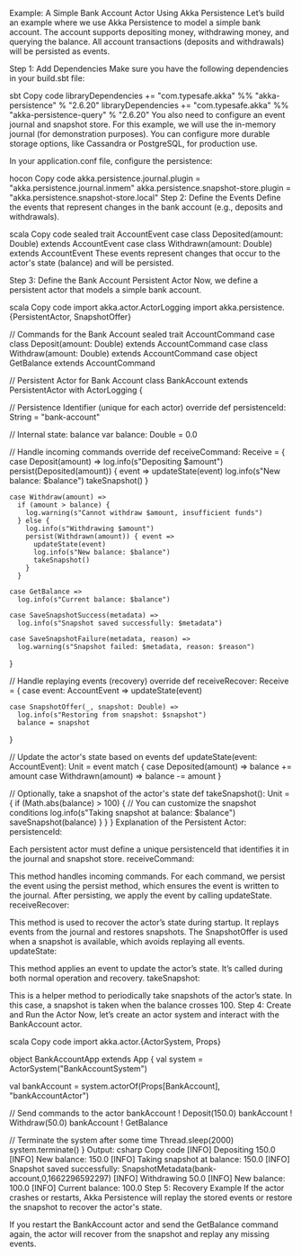 Example: A Simple Bank Account Actor Using Akka Persistence
Let’s build an example where we use Akka Persistence to model a simple bank account. The account supports depositing money, withdrawing money, and querying the balance. All account transactions (deposits and withdrawals) will be persisted as events.

Step 1: Add Dependencies
Make sure you have the following dependencies in your build.sbt file:

sbt
Copy code
libraryDependencies += "com.typesafe.akka" %% "akka-persistence" % "2.6.20"
libraryDependencies += "com.typesafe.akka" %% "akka-persistence-query" % "2.6.20"
You also need to configure an event journal and snapshot store. For this example, we will use the in-memory journal (for demonstration purposes). You can configure more durable storage options, like Cassandra or PostgreSQL, for production use.

In your application.conf file, configure the persistence:

hocon
Copy code
akka.persistence.journal.plugin = "akka.persistence.journal.inmem"
akka.persistence.snapshot-store.plugin = "akka.persistence.snapshot-store.local"
Step 2: Define the Events
Define the events that represent changes in the bank account (e.g., deposits and withdrawals).

scala
Copy code
sealed trait AccountEvent
case class Deposited(amount: Double) extends AccountEvent
case class Withdrawn(amount: Double) extends AccountEvent
These events represent changes that occur to the actor's state (balance) and will be persisted.

Step 3: Define the Bank Account Persistent Actor
Now, we define a persistent actor that models a simple bank account.

scala
Copy code
import akka.actor.ActorLogging
import akka.persistence.{PersistentActor, SnapshotOffer}

// Commands for the Bank Account
sealed trait AccountCommand
case class Deposit(amount: Double) extends AccountCommand
case class Withdraw(amount: Double) extends AccountCommand
case object GetBalance extends AccountCommand

// Persistent Actor for Bank Account
class BankAccount extends PersistentActor with ActorLogging {

// Persistence Identifier (unique for each actor)
override def persistenceId: String = "bank-account"

// Internal state: balance
var balance: Double = 0.0

// Handle incoming commands
override def receiveCommand: Receive = {
case Deposit(amount) =>
log.info(s"Depositing $amount")
persist(Deposited(amount)) { event =>
updateState(event)
log.info(s"New balance: $balance")
takeSnapshot()
}

    case Withdraw(amount) =>
      if (amount > balance) {
        log.warning(s"Cannot withdraw $amount, insufficient funds")
      } else {
        log.info(s"Withdrawing $amount")
        persist(Withdrawn(amount)) { event =>
          updateState(event)
          log.info(s"New balance: $balance")
          takeSnapshot()
        }
      }

    case GetBalance =>
      log.info(s"Current balance: $balance")

    case SaveSnapshotSuccess(metadata) =>
      log.info(s"Snapshot saved successfully: $metadata")

    case SaveSnapshotFailure(metadata, reason) =>
      log.warning(s"Snapshot failed: $metadata, reason: $reason")
}

// Handle replaying events (recovery)
override def receiveRecover: Receive = {
case event: AccountEvent =>
updateState(event)

    case SnapshotOffer(_, snapshot: Double) =>
      log.info(s"Restoring from snapshot: $snapshot")
      balance = snapshot
}

// Update the actor's state based on events
def updateState(event: AccountEvent): Unit = event match {
case Deposited(amount) => balance += amount
case Withdrawn(amount) => balance -= amount
}

// Optionally, take a snapshot of the actor's state
def takeSnapshot(): Unit = {
if (Math.abs(balance) > 100) { // You can customize the snapshot conditions
log.info(s"Taking snapshot at balance: $balance")
saveSnapshot(balance)
}
}
}
Explanation of the Persistent Actor:
persistenceId:

Each persistent actor must define a unique persistenceId that identifies it in the journal and snapshot store.
receiveCommand:

This method handles incoming commands. For each command, we persist the event using the persist method, which ensures the event is written to the journal.
After persisting, we apply the event by calling updateState.
receiveRecover:

This method is used to recover the actor’s state during startup. It replays events from the journal and restores snapshots.
The SnapshotOffer is used when a snapshot is available, which avoids replaying all events.
updateState:

This method applies an event to update the actor’s state. It’s called during both normal operation and recovery.
takeSnapshot:

This is a helper method to periodically take snapshots of the actor’s state. In this case, a snapshot is taken when the balance crosses 100.
Step 4: Create and Run the Actor
Now, let’s create an actor system and interact with the BankAccount actor.

scala
Copy code
import akka.actor.{ActorSystem, Props}

object BankAccountApp extends App {
val system = ActorSystem("BankAccountSystem")

val bankAccount = system.actorOf(Props[BankAccount], "bankAccountActor")

// Send commands to the actor
bankAccount ! Deposit(150.0)
bankAccount ! Withdraw(50.0)
bankAccount ! GetBalance

// Terminate the system after some time
Thread.sleep(2000)
system.terminate()
}
Output:
csharp
Copy code
[INFO] Depositing 150.0
[INFO] New balance: 150.0
[INFO] Taking snapshot at balance: 150.0
[INFO] Snapshot saved successfully: SnapshotMetadata(bank-account,0,1662296592297)
[INFO] Withdrawing 50.0
[INFO] New balance: 100.0
[INFO] Current balance: 100.0
Step 5: Recovery Example
If the actor crashes or restarts, Akka Persistence will replay the stored events or restore the snapshot to recover the actor's state.

If you restart the BankAccount actor and send the GetBalance command again, the actor will recover from the snapshot and replay any missing events.